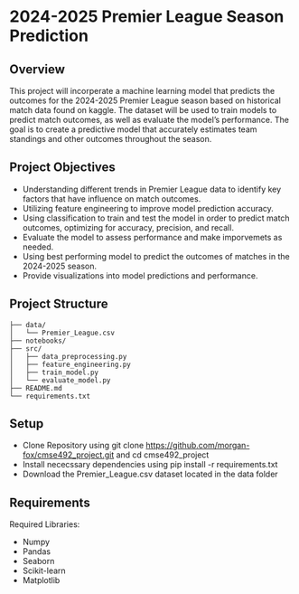 # 2024-2025 Premier League Season Prediction 

## Overview 
This project will incorperate a machine learning model that predicts the outcomes for the 2024-2025 Premier League season based on historical match data found on kaggle. The dataset will be used to train models to predict match outcomes, as well as evaluate the model’s performance. The goal is to create a predictive model that accurately estimates team standings and other outcomes throughout the season. 

## Project Objectives 
- Understanding different trends in Premier League data to identify key factors that have influence on match outcomes.
- Utilizing feature engineering to improve model prediction accuracy.
- Using classification to train and test the model in order to predict match outcomes, optimizing for accuracy, precision, and recall.
- Evaluate the model to assess performance and make imporvemets as needed. 
- Using best performing model to predict the outcomes of matches in the 2024-2025 season.
- Provide visualizations into model predictions and performance.

## Project Structure
```plaintext
├── data/                     
│   └── Premier_League.csv    
├── notebooks/                
├── src/                      
│   ├── data_preprocessing.py
│   ├── feature_engineering.py
│   ├── train_model.py
│   └── evaluate_model.py
├── README.md               
└── requirements.txt 
```

## Setup 
- Clone Repository using git clone https://github.com/morgan-fox/cmse492_project.git and cd cmse492_project
- Install nececssary dependencies using pip install -r requirements.txt
- Download the Premier_League.csv dataset located in the data folder

## Requirements 
Required Libraries:
- Numpy
- Pandas
- Seaborn
- Scikit-learn
- Matplotlib
